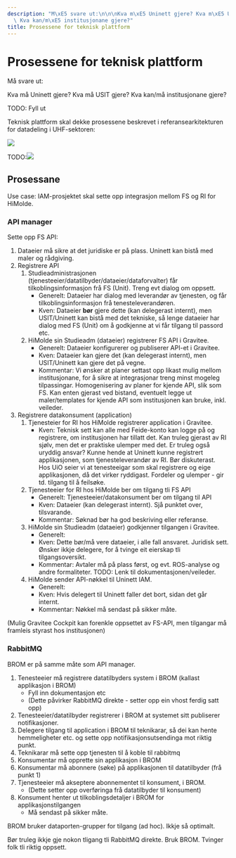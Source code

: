 ```yaml
---
description: "M\xE5 svare ut:\n\n\nKva m\xE5 Uninett gjere? Kva m\xE5 USIT gjere?\
  \ Kva kan/m\xE5 institusjonane gjere?"
title: Prosessene for teknisk plattform
---
```


# Prosessene for teknisk plattform

Må svare ut:


Kva må Uninett gjere? Kva må USIT gjere? Kva kan/må institusjonane gjere?

TODO: Fyll ut


Teknisk plattform skal dekke prosessene beskrevet i referansearkitekturen for datadeling i UHF-sektoren:


![](/datadeling/img/arch-datautveksling.png)


TODO:![](/datadeling/img/todo-prosesser.png)


## Prosessane


Use case: IAM-prosjektet skal sette opp integrasjon mellom FS og RI for HiMolde.


### API manager


Sette opp FS API:


1. Dataeier må sikre at det juridiske er på plass. Uninett kan bistå med maler og rådgiving.
2. Registrere API
	1. Studieadministrasjonen (tjenesteeier/datatilbyder/dataeier/dataforvalter) får tilkoblingsinformasjon frå FS (Unit). Treng evt dialog om oppsett.
		* Generelt: Dataeier har dialog med leverandør av tjenesten, og får tilkoblingsinformasjon frå tenesteleverandøren.
		* Kven: Dataeier **bør** gjere dette (kan delegerast internt), men USIT/Uninett kan bistå med det tekniske, så lenge dataeier har dialog med FS (Unit) om å godkjenne at vi får tilgang til passord etc.
	2. HiMolde sin Studieadm (dataeier) registrerer FS API i Gravitee.
		* Generelt: Dataeier konfigurerer og publiserer API-et i Gravitee.
		* Kven: Dataeier kan gjere det (kan delegerast internt), men USIT/Uninett kan gjere det på vegne.
		* Kommentar: Vi ønsker at planer settast opp likast mulig mellom institusjonane, for å sikre at integrasjonar treng minst mogeleg tilpassingar. Homogenisering av planer for kjende API, slik som FS. Kan enten gjerast ved bistand, eventuelt legge ut maler/templates for kjende API som institusjonen kan bruke, inkl. veileder.
3. Registrere datakonsument (application)
	1. Tjenesteier for RI hos HiMolde registrerer application i Gravitee.
		* Kven: Teknisk sett kan alle med Feide-konto kan logge på og registrere, om institusjonen har tillatt det. Kan truleg gjerast av RI sjølv, men det er praktiske ulemper med det. Er truleg også uryddig ansvar? Kunne hende at Uninett kunne registrert applikasjonen, som tjenesteleverandør av RI. Bør diskuterast. Hos UiO seier vi at tenesteeigar som skal registrere og eige applikasjonen, då det virker ryddigast. Fordeler og ulemper - gir td. tilgang til å feilsøke.
	2. Tjenesteeier for RI hos HiMolde ber om tilgang tli FS API
		* Generelt: Tjenesteeier/datakonsument ber om tilgang til API
		* Kven: Dataeier (kan delegerast internt). Sjå punktet over, tilsvarande.
		* Kommentar: Søknad bør ha god beskriving eller referanse.
	3. HiMolde sin Studieadm (dataeier) godkjenner tilgangen i Gravitee.
		* Generelt:
		* Kven: Dette bør/må vere dataeier, i alle fall ansvaret. Juridisk sett. Ønsker ikkje delegere, for å tvinge eit eierskap tli tilgangsoversikt.
		* Kommentar: Avtaler må på plass først, og evt. ROS-analyse og andre formaliteter. TODO: Lenk til dokumentasjonen/veileder.
	4. HiMolde sender API-nøkkel til Uninett IAM.
		* Generelt:
		* Kven: Hvis delegert til Uninett faller det bort, sidan det går internt.
		* Kommentar: Nøkkel må sendast på sikker måte.


(Mulig Gravitee Cockpit kan forenkle oppsettet av FS-API, men tilgangar må framleis styrast hos institusjonen)


### RabbitMQ


BROM er på samme måte som API manager.


1. Tenesteeier må registrere datatilbyders system i BROM (kallast applikasjon i BROM)
	* Fyll inn dokumentasjon etc
	* (Dette påvirker RabbitMQ direkte - setter opp ein vhost ferdig satt opp)
2. Tenesteeier/datatilbyder registrerer i BROM at systemet sitt publiserer notifikasjoner.
3. Delegere tilgang til application i BROM til teknikarar, så dei kan hente hemmeligheter etc. og sette opp notifikasjonsutsendinga mot riktig punkt.
4. Teknikarar må sette opp tjenesten til å koble til rabbitmq
5. Konsumentar må opprette sin applikasjon i BROM
6. Konsumentar må abonnere (søke) på applikasjonen til datatilbyder (frå punkt 1)
7. Tjenesteeier må akseptere abonnementet til konsument, i BROM.
	* (Dette setter opp overføringa frå datatilbyder til konsument)
8. Konsument henter ut tilkoblingsdetaljer i BROM for applikasjonstilgangen
	* Må sendast på sikker måte.


BROM bruker dataporten-grupper for tilgang (ad hoc). Ikkje så optimalt.


Bør truleg ikkje gje nokon tligang tli RabbitMQ direkte. Bruk BROM. Tvinger folk tli riktig oppsett.